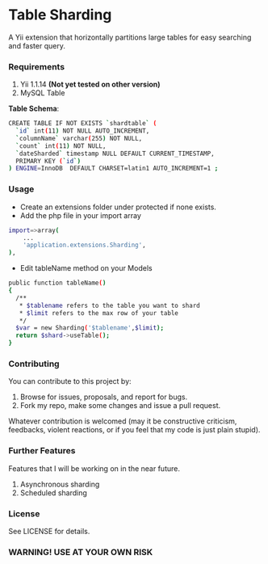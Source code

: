 <h1>Table Sharding</h1>

A Yii extension that horizontally partitions large tables for easy searching and faster query.

### Requirements

1. Yii 1.1.14 <b>(Not yet tested on other version)</b>
2. MySQL Table



<b>Table Schema</b>:
```bash
CREATE TABLE IF NOT EXISTS `shardtable` (
  `id` int(11) NOT NULL AUTO_INCREMENT,
  `columnName` varchar(255) NOT NULL,
  `count` int(11) NOT NULL,
  `dateSharded` timestamp NULL DEFAULT CURRENT_TIMESTAMP,
  PRIMARY KEY (`id`)
) ENGINE=InnoDB  DEFAULT CHARSET=latin1 AUTO_INCREMENT=1 ;
```


### Usage

* Create an extensions folder under protected if none exists.
* Add the php file in your import array

```bash
import=>array(
    ...
    'application.extensions.Sharding',
),
```
* Edit tableName method on your Models

```bash
public function tableName()
{
  /**
   * $tablename refers to the table you want to shard
   * $limit refers to the max row of your table
   */
  $var = new Sharding('$tablename',$limit);
  return $shard->useTable();
}
```
### Contributing

You can contribute to this project by:

1. Browse for issues, proposals, and report for bugs.
2. Fork my repo, make some changes and issue a pull request.

Whatever contribution is welcomed (may it be constructive criticism, feedbacks, violent reactions, or if you feel that my code is just plain stupid).

### Further Features

Features that I will be working on in the near future.

1. Asynchronous sharding
2. Scheduled sharding

### License

See LICENSE for details.

<h3>WARNING! USE AT YOUR OWN RISK </h3>
